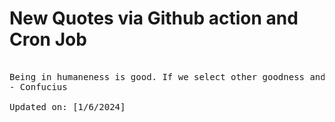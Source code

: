 # New Quotes via Github action and Cron Job

<pre>
<!-- #quote -->
Being in humaneness is good. If we select other goodness and thus are far apart from humaneness, how can we be the wise?
- Confucius

Updated on: [1/6/2024]
<!-- #quoteEnd -->
</pre>
